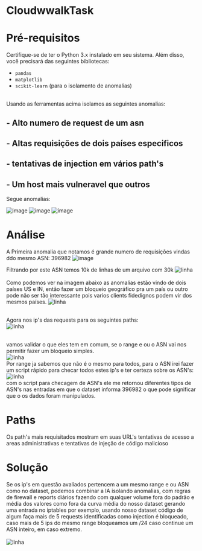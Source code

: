 # CloudwwalkTask
# Pré-requisitos

Certifique-se de ter o Python 3.x instalado em seu sistema. Além disso, você precisará das seguintes bibliotecas:
- `pandas`
- `matplotlib`
- `scikit-learn` (para o isolamento de anomalias)
<br><br>

Usando as ferramentas acima isolamos as seguintes anomalias:
## - Alto numero de request de um asn
## - Altas requisições de dois países especificos
## - tentativas de injection em vários path's
## - Um host mais vulneravel que outros

Segue anomalias:

![image](./images/Urls.png)
![image](./images/Ips.png)
![image](./images/path.png)

# Análise
A Primeira anomalia que notamos é grande numero de requisições vindas ddo mesmo ASN: 396982
![image](./images/Asn.png)
<br>

Filtrando por este ASN temos 10k de linhas de um arquivo com 30k
![linha](./images/linhas.png)
<br><br>
Como podemos ver na imagem abaixo as anomalias estão vindo de dois países US e IN, então fazer um bloqueio geográfico pra um país ou outro pode não ser tão interessante pois varios clients fidedignos podem vir dos mesmos países.
![linha](./images/Paises.png)
<br><br>

Agora nos ip's das requests para os seguintes paths:<br>
![linha](./images/requestpath.png)
<br><br>

vamos validar o que eles tem em comum, se o range e ou o ASN vai nos permitir fazer um bloqueio simples.<br>
![linha](./images/rangeips.png)
<br>
Por range ja sabemos que não é o mesmo para todos, para o ASN irei fazer um script rápido para checar todos estes ip's e ter certeza sobre os ASN's:<br>
![linha](./images/manipulation.png)<br>
com o script para checagem de ASN's ele me retornou diferentes tipos de ASN's nas entradas em que o dataset informa 396982 o que pode significar que o os dados foram manipulados.<br>

# Paths
Os path's mais requisitados mostram em suas URL's tentativas de acesso a areas administrativas e tentativas de injeção de código malicioso

# Solução
Se os ip's em questão avaliados pertencem a um mesmo range e ou ASN como no dataset, podemos combinar a IA isolando anomalias, com regras de firewall e reports diários fazendo com qualquer volume fora do padrão e média dos valores como fora da curva média do nosso dataset gerando uma entrada no iptables por exemplo, usando nosso dataset código de algum faça mais de 5 requests identificadas como injection é bloqueado, caso mais de 5 ips do mesmo range bloqueamos um /24 caso continue um ASN inteiro, em caso extremo.
<br><br>
![linha](./images/iptables.png)<br>


